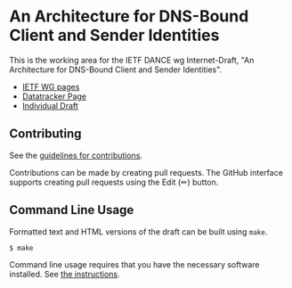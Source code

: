 # An Architecture for DNS-Bound Client and Sender Identities

This is the working area for the IETF DANCE wg Internet-Draft, "An Architecture for DNS-Bound Client and Sender Identities".

* [IETF WG pages](https://datatracker.ietf.org/wg/dance/about/)
* [Datatracker Page](https://datatracker.ietf.org/doc/draft-dance-architecture)
* [Individual Draft](https://datatracker.ietf.org/doc/html/draft-dance-architecture)


## Contributing

See the
[guidelines for contributions](https://github.com/ietf-wg-dance/draft-dance-architecture/blob/main/CONTRIBUTING.md).

Contributions can be made by creating pull requests.
The GitHub interface supports creating pull requests using the Edit (✏) button.


## Command Line Usage

Formatted text and HTML versions of the draft can be built using `make`.

```sh
$ make
```

Command line usage requires that you have the necessary software installed.  See
[the instructions](https://github.com/martinthomson/i-d-template/blob/main/doc/SETUP.md).

